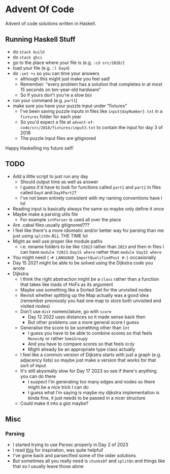 # Advent Of Code

Advent of code solutions written in Haskell.

## Running Haskell Stuff
- do `stack build`
- do `stack ghci`
- go to the place where your file is (e.g. `:cd src/2020/`)
- load your file (e.g. `:l Day4`)
- do `:set +s` so you can time your answers
    - although this might just make you feel sad!
    - Remember: "every problem has a solution that completes in at most 15 seconds on ten-year-old hardware"
    - So if yours don't you're a slow boi
- run your command (e.g. `part1`)
- make sure you have your puzzle input under "fixtures"
    - I've been saving puzzle inputs in files like `input{dayNumber}.txt` in a `fixtures` folder for each year
    - So you'd expect a file at `advent-of-code/src/2018/fixtures/input3.txt` to contain the input for day 3 of 2018
    - The puzzle input files are gitignored

Happy Haskelling my future self!

## TODO

- Add a little script to just run any day
  - Should output time as well as answer
  - I guess it'd have to look for functions called `part1` and `part2` in files called `DayX` and `DayXPart2`?
  - I've not been entirely consistent with my naming conventions have I lol
- Reading input is basically always the same so maybe only define it once
- Maybe make a parsing utils file
  - For example `intParser` is used all over the place
- Are .cabal files usually gitignored???
- I feel like there's a more idiomatic and/or better way for parsing than me just using `splitOn` ALL THE TIME lol
- Might as well use proper like module paths
  - i.e. rename folders to be like `Y2023` rather than `2023` and then in files I can have `module Y2023.Day15 where` rather than `module Day15 where`
- You might need `{-# LANGUAGE ImportQualifiedPost #-}` occasionally
- Day 15 2021 might be able to be solved using the Dijkstra code you wrote
- Dijkstra
  - I think the right abstraction might be a `class` rather than a function that takes like loads of HoFs as its argument
  - Maybe use something like a Sorted Set for the unvisited nodes
  - Revisit whether splitting up the Map actually was a good idea (remember previously you had one map to store both unvisited and visited nodes)
  - Don't use `dist` nomenclature, go with `score`
    - Day 12 2022 uses distances so it made sense back then
    - But other problems use a more general score I guess
  - Generalise the score to be something other than `Int` 
    - I guess you have to be able to combine scores so that feels `Monoid`y or rather `SemiGroup`y
    - And you have to compare scores so that feels `Ord`y
    - Might already be an appropriate type class actually
  - I feel like a common version of Dijkstra starts with just a graph (e.g. adjacency lists) so maybe just make a version that works for that sort of input
  - It's still abysmally slow for Day 17 2023 so see if there's anything you can do there
    - I suspect I'm generating too many edges and nodes so there might be a nice trick I can do
    - I guess what I'm saying is maybe my dijkstra implementation is kinda fine, it just needs to be passed in a nicer structure
  - Could make it into a gist maybe?



## Misc

### Parsing

- I started trying to use Parsec properly in Day 2 of 2023
- I read [this](https://jsdw.me/posts/haskell-parsec-basics/) for inspiration, was quite helpful!
- I've gone back and parsecified some of the older solutions
- But sometimes all you really need is `chunksOf` and `splitOn` and things like that so I usually leave those alone